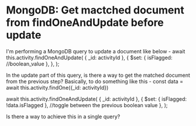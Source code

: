 
# MongoDB: Get mactched document from findOneAndUpdate before update

I'm performing a MongoDB query to update a document like below -
await this.activity.findOneAndUpdate(
     { _id: activityId },
     {
       $set: { isFlagged: //boolean_value },
     },
);

In the update part of this query, is there a way to get the matched document from the previous step?
Basically, to do something like this -
const data = await this.activity.findOne({_id: activityId})

await this.activity.findOneAndUpdate(
     { _id: activityId },
     {
       $set: { isFlagged: !data.isFlagged }, //toggle between the previous boolean value
     },
);

Is there a way to achieve this in a single query?

        